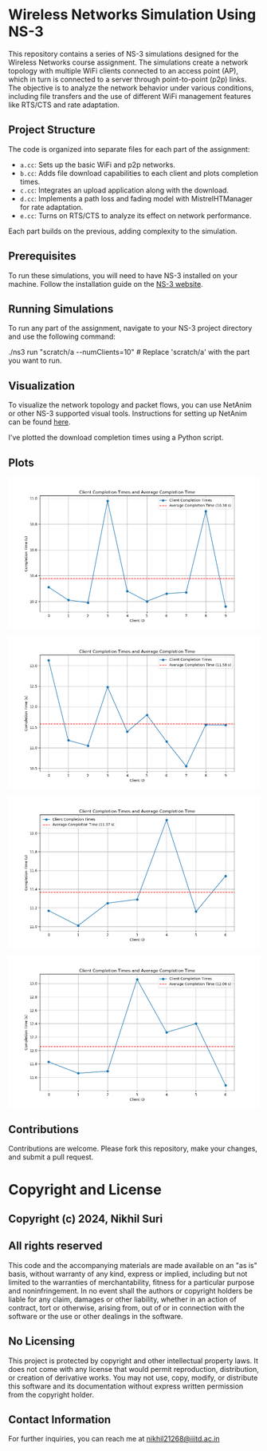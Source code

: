 # Wireless Networks Simulation Using NS-3

This repository contains a series of NS-3 simulations designed for the Wireless Networks course assignment. The simulations create a network topology with multiple WiFi clients connected to an access point (AP), which in turn is connected to a server through point-to-point (p2p) links. The objective is to analyze the network behavior under various conditions, including file transfers and the use of different WiFi management features like RTS/CTS and rate adaptation.

## Project Structure

The code is organized into separate files for each part of the assignment:

- `a.cc`: Sets up the basic WiFi and p2p networks.
- `b.cc`: Adds file download capabilities to each client and plots completion times.
- `c.cc`: Integrates an upload application along with the download.
- `d.cc`: Implements a path loss and fading model with MistrelHTManager for rate adaptation.
- `e.cc`: Turns on RTS/CTS to analyze its effect on network performance.

Each part builds on the previous, adding complexity to the simulation.

## Prerequisites

To run these simulations, you will need to have NS-3 installed on your machine. Follow the installation guide on the [NS-3 website](https://www.nsnam.org/wiki/Installation).

## Running Simulations

To run any part of the assignment, navigate to your NS-3 project directory and use the following command:

./ns3 run "scratch/a --numClients=10" # Replace 'scratch/a' with the part you want to run.

## Visualization

To visualize the network topology and packet flows, you can use NetAnim or other NS-3 supported visual tools. Instructions for setting up NetAnim can be found [here](https://www.nsnam.org/wiki/NetAnim).

I've plotted the download completion times using a Python script.

## Plots

![b](https://github.com/nikhil21268/ns3-Simulations/blob/main/Plots/b.png)

![c](https://github.com/nikhil21268/ns3-Simulations/blob/main/Plots/c.png)

![d](https://github.com/nikhil21268/ns3-Simulations/blob/main/Plots/d.png)

![e](https://github.com/nikhil21268/ns3-Simulations/blob/main/Plots/e.png)


## Contributions

Contributions are welcome. Please fork this repository, make your changes, and submit a pull request.

# Copyright and License

## Copyright (c) 2024, Nikhil Suri

## All rights reserved

This code and the accompanying materials are made available on an "as is" basis, without warranty of any kind, express or implied, including but not limited to the warranties of merchantability, fitness for a particular purpose and noninfringement. In no event shall the authors or copyright holders be liable for any claim, damages or other liability, whether in an action of contract, tort or otherwise, arising from, out of or in connection with the software or the use or other dealings in the software.

## No Licensing
This project is protected by copyright and other intellectual property laws. It does not come with any license that would permit reproduction, distribution, or creation of derivative works. You may not use, copy, modify, or distribute this software and its documentation without express written permission from the copyright holder.

## Contact Information
For further inquiries, you can reach me at nikhil21268@iiitd.ac.in
